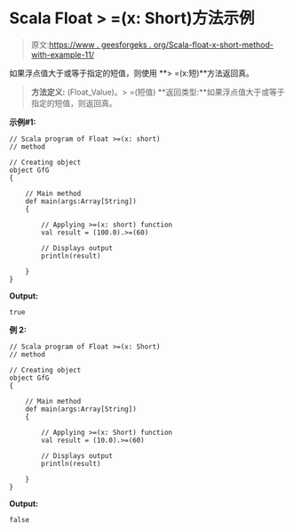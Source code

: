 # Scala Float > =(x: Short)方法示例

> 原文:[https://www . geesforgeks . org/Scala-float-x-short-method-with-example-11/](https://www.geeksforgeeks.org/scala-float-x-short-method-with-example-11/)

如果浮点值大于或等于指定的短值，则使用 **> =(x:短)**方法返回真。

> **方法定义:** (Float_Value)。> =(短值)
> **返回类型:**如果浮点值大于或等于指定的短值，则返回真。

**示例#1:**

```
// Scala program of Float >=(x: short)
// method

// Creating object
object GfG
{ 

    // Main method
    def main(args:Array[String])
    {

        // Applying >=(x: short) function
        val result = (100.0).>=(60)

        // Displays output
        println(result)

    }
} 
```

**Output:**

```
true

```

**例 2:**

```
// Scala program of Float >=(x: Short)
// method

// Creating object
object GfG
{ 

    // Main method
    def main(args:Array[String])
    {

        // Applying >=(x: Short) function
        val result = (10.0).>=(60)

        // Displays output
        println(result)

    }
} 
```

**Output:**

```
false

```